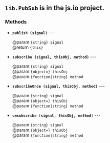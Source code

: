 ## `lib.PubSub` is in the js.io project.

### Methods

* __`publish (signal)`__ ---

	@param `{string} signal`<br/>
	@return `{this}`

* __`subscribe (signal, thisObj, method)`__ ---

	@param `{string} signal`<br/>
	@param `{object=} thisObj`<br/>
	@param `{function|string} method`

* __`subscribeOnce (signal, thisObj, method)`__ ---

	@param `{string} signal`<br/>
	@param `{object=} thisObj`<br/>
	@param `{function|string} method`

* __`unsubscribe (signal, thisObj, method)`__ ---

	@param `{string} signal`<br/>
	@param `{object=} thisObj`<br/>
	@param `{function|string} method`
